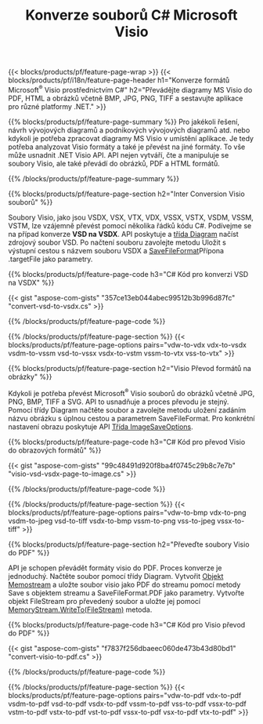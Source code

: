 ﻿---
title: Konverze souborů C# Microsoft Visio
url: /cs/net/conversion/
description: Převeďte formáty Microsoft Visio VSDX VSX VTX VDX VSSX VSTX VSDM VSSM VSTM VDW VSD VSS VST na PDF HTML a obrázky s několika řádky kódu C# prostřednictvím knihovny .NET.
---
{{< blocks/products/pf/feature-page-wrap >}}
{{< blocks/products/pf/i18n/feature-page-header h1="Konverze formátů Microsoft<sup>&reg;</sup> Visio prostřednictvím C#" h2="Převádějte diagramy MS Visio do PDF, HTML a obrázků včetně BMP, JPG, PNG, TIFF a sestavujte aplikace pro různé platformy .NET." >}}

{{% blocks/products/pf/feature-page-summary %}}
Pro jakékoli řešení, návrh vývojových diagramů a podnikových vývojových diagramů atd. nebo kdykoli je potřeba zpracovat diagramy MS Visio v umístění aplikace. Je tedy potřeba analyzovat Visio formáty a také je převést na jiné formáty. To vše může usnadnit .NET Visio API. API nejen vytváří, čte a manipuluje se soubory Visio, ale také převádí do obrázků, PDF a HTML formátů.

{{% /blocks/products/pf/feature-page-summary %}}

{{% blocks/products/pf/feature-page-section h2="Inter Conversion Visio souborů" %}}

Soubory Visio, jako jsou VSDX, VSX, VTX, VDX, VSSX, VSTX, VSDM, VSSM, VSTM, lze vzájemně převést pomocí několika řádků kódu C#. Podívejme se na případ konverze **VSD na VSDX**. API poskytuje a [třída Diagram](https://apireference.aspose.com/diagram/net/aspose.diagram/diagram) načíst zdrojový soubor VSD. Po načtení souboru zavolejte metodu Uložit s výstupní cestou s názvem souboru VSDX a [SaveFileFormat](https://apireference.aspose.com/diagram/net/aspose.diagram/savefileformat)Přípona .targetFile jako parametry.

{{% blocks/products/pf/feature-page-code h3="C# Kód pro konverzi VSD na VSDX" %}}

{{< gist "aspose-com-gists" "357ce13eb044abec99512b3b996d87fc" "convert-vsd-to-vsdx.cs" >}}

{{% /blocks/products/pf/feature-page-code %}}

{{% /blocks/products/pf/feature-page-section %}}
{{< blocks/products/pf/feature-page-options pairs="vdw-to-vdx vdx-to-vsdx vsdm-to-vssm vsd-to-vssx vsdx-to-vstm vssm-to-vtx vss-to-vtx" >}}

{{% blocks/products/pf/feature-page-section h2="Visio Převod formátů na obrázky" %}}

Kdykoli je potřeba převést Microsoft<sup>&reg;</sup> Visio souborů do obrázků včetně JPG, PNG, BMP, TIFF a SVG. API to usnadňuje a proces převodu je stejný. Pomocí třídy Diagram načtěte soubor a zavolejte metodu uložení zadáním názvu obrázku s úplnou cestou a parametrem SaveFileFormat. Pro konkrétní nastavení obrazu poskytuje API [Třída ImageSaveOptions](https://apireference.aspose.com/diagram/net/aspose.diagram.saving/imagesaveoptions).

{{% blocks/products/pf/feature-page-code h3="C# Kód pro převod Visio do obrazových formátů" %}}

{{< gist "aspose-com-gists" "99c48491d920f8ba4f0745c29b8c7e7b" "visio-vsd-vsdx-page-to-image.cs" >}}

{{% /blocks/products/pf/feature-page-code %}}

{{% /blocks/products/pf/feature-page-section %}}
{{< blocks/products/pf/feature-page-options pairs="vdw-to-bmp vdx-to-png vsdm-to-jpeg vsd-to-tiff vsdx-to-bmp vssm-to-png vss-to-jpeg vssx-to-tiff" >}}

{{% blocks/products/pf/feature-page-section h2="Převeďte soubory Visio do PDF" %}}

API je schopen převádět formáty visio do PDF. Proces konverze je jednoduchý. Načtěte soubor pomocí třídy Diagram. Vytvořit [Objekt Memostream](https://docs.microsoft.com/en-us/dotnet/api/system.io.memorystream) a uložte soubor visio jako PDF do streamu pomocí metody Save s objektem streamu a SaveFileFormat.PDF jako parametry. Vytvořte objekt FileStream pro převedený soubor a uložte jej pomocí [MemoryStream.WriteTo(FileStream)](https://docs.microsoft.com/en-us/dotnet/api/system.io.memorystream.writeto?view=net-5.0#System_IO_MemoryStream_WriteTo_System_IO_Stream_) metoda. 

{{% blocks/products/pf/feature-page-code h3="C# Kód pro Visio převod do PDF" %}}

{{< gist "aspose-com-gists" "f7837f256dbaeec060de473b43d80bd1" "convert-visio-to-pdf.cs" >}}

{{% /blocks/products/pf/feature-page-code %}}

{{% /blocks/products/pf/feature-page-section %}}
{{< blocks/products/pf/feature-page-options pairs="vdw-to-pdf vdx-to-pdf vsdm-to-pdf vsd-to-pdf vsdx-to-pdf vssm-to-pdf vss-to-pdf vssx-to-pdf vstm-to-pdf vstx-to-pdf vst-to-pdf vssx-to-pdf vsx-to-pdf vtx-to-pdf" >}}